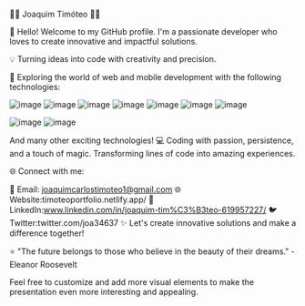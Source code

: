 👨‍💻 Joaquim Timóteo 👨‍💻

👋 Hello! Welcome to my GitHub profile. I'm a passionate developer who loves to create innovative and impactful solutions.

💡 Turning ideas into code with creativity and precision.

🚀 Exploring the world of web and mobile development with the following technologies:

![image](https://github.com/joaquimtimoteo/joaquimtimoteo/assets/109276363/db3cfd93-4981-4e9d-bc9f-7298a041311e)
![image](https://github.com/joaquimtimoteo/joaquimtimoteo/assets/109276363/b510a86a-70d0-4ece-ab10-fb25393eade7)
![image](https://github.com/joaquimtimoteo/joaquimtimoteo/assets/109276363/6c8f4fbd-e9aa-44cb-8940-327ad9d4a0d8)
![image](https://github.com/joaquimtimoteo/joaquimtimoteo/assets/109276363/36b50d11-9d5c-481e-b4dc-2bac180880e8)
![image](https://github.com/joaquimtimoteo/joaquimtimoteo/assets/109276363/3796a3c9-a2e2-4092-9aa6-9b1c16cc06f5)
![image](https://github.com/joaquimtimoteo/joaquimtimoteo/assets/109276363/b21f9c38-a6a5-4330-be60-f17265275dd2)
![image](https://github.com/joaquimtimoteo/joaquimtimoteo/assets/109276363/82916ec8-425e-44c9-9e22-ae0d995cedc7)

![image](https://github.com/joaquimtimoteo/joaquimtimoteo/assets/109276363/6bad99fb-e680-48ce-a44f-c425aadfbe7e)
![image](https://github.com/joaquimtimoteo/joaquimtimoteo/assets/109276363/10b6e05b-5fb4-4a80-a995-33a3ad120709)

And many other exciting technologies!
💻 Coding with passion, persistence, and a touch of magic. Transforming lines of code into amazing experiences.

🌐 Connect with me:

📧 Email: joaquimcarlostimoteo1@gmail.com
🌐 Website:timoteoportfolio.netlify.app/
🔗 LinkedIn:www.linkedin.com/in/joaquim-tim%C3%B3teo-619957227/
🐦 Twitter:twitter.com/joa34637
✨ Let's create innovative solutions and make a difference together!

⭐️ "The future belongs to those who believe in the beauty of their dreams." - Eleanor Roosevelt

Feel free to customize and add more visual elements to make the presentation even more interesting and appealing.
